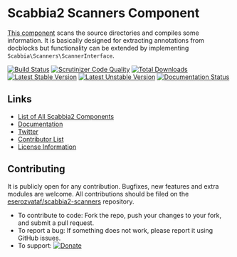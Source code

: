 # Scabbia2 Scanners Component

[This component](https://github.com/eserozvataf/scabbia2-scanners) scans the source directories and compiles some information. It is basically designed for extracting annotations from docblocks but functionality can be extended by implementing `Scabbia\Scanners\ScannerInterface`.

[![Build Status](https://travis-ci.org/eserozvataf/scabbia2-scanners.png?branch=master)](https://travis-ci.org/eserozvataf/scabbia2-scanners)
[![Scrutinizer Code Quality](https://scrutinizer-ci.com/g/eserozvataf/scabbia2-scanners/badges/quality-score.png?b=master)](https://scrutinizer-ci.com/g/eserozvataf/scabbia2-scanners/?branch=master)
[![Total Downloads](https://poser.pugx.org/eserozvataf/scabbia2-scanners/downloads.png)](https://packagist.org/packages/eserozvataf/scabbia2-scanners)
[![Latest Stable Version](https://poser.pugx.org/eserozvataf/scabbia2-scanners/v/stable)](https://packagist.org/packages/eserozvataf/scabbia2-scanners)
[![Latest Unstable Version](https://poser.pugx.org/eserozvataf/scabbia2-scanners/v/unstable)](https://packagist.org/packages/eserozvataf/scabbia2-scanners)
[![Documentation Status](https://readthedocs.org/projects/scabbia2-documentation/badge/?version=latest)](https://readthedocs.org/projects/scabbia2-documentation)

## Links
- [List of All Scabbia2 Components](https://github.com/eserozvataf/scabbia2)
- [Documentation](https://readthedocs.org/projects/scabbia2-documentation)
- [Twitter](https://twitter.com/eserozvataf)
- [Contributor List](contributors.md)
- [License Information](LICENSE)


## Contributing
It is publicly open for any contribution. Bugfixes, new features and extra modules are welcome. All contributions should be filed on the [eserozvataf/scabbia2-scanners](https://github.com/eserozvataf/scabbia2-scanners) repository.

* To contribute to code: Fork the repo, push your changes to your fork, and submit a pull request.
* To report a bug: If something does not work, please report it using GitHub issues.
* To support: [![Donate](https://www.paypalobjects.com/en_US/i/btn/btn_donate_LG.gif)](https://www.paypal.com/cgi-bin/webscr?cmd=_s-xclick&hosted_button_id=BXNMWG56V6LYS)
